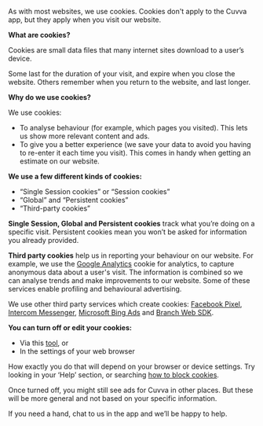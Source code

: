 As with most websites, we use cookies. Cookies don't apply to the Cuvva app, but they apply when you visit our website.

**What are cookies?**

Cookies are small data files that many internet sites download to a user’s device. 

Some last for the duration of your visit, and expire when you close the website. Others remember when you return to the website, and last longer. 

**Why do we use cookies?**

We use cookies: 

- To analyse behaviour (for example, which pages you visited). This lets us show more relevant content and ads. 
- To give you a better experience (we save your data to avoid you having to re-enter it each time you visit). This comes in handy when getting an estimate on our website. 

**We use a few different kinds of cookies:**

- “Single Session cookies” or “Session cookies” 
- “Global” and “Persistent cookies” 
- “Third-party cookies” 

**Single Session, Global and Persistent cookies** track what you’re doing on a specific visit. Persistent cookies mean you won’t be asked for information you already provided. 

**Third party cookies** help us in reporting your behaviour on our website. For example, we use the [Google Analytics](https://support.google.com/analytics/answer/6004245 "a link to the Google Analytics cookie policy") cookie for analytics, to capture anonymous data about a user's visit. The information is combined so we can analyse trends and make improvements to our website. Some of these services enable profiling and behavioural advertising.

We use other third party services which create cookies: [Facebook Pixel](https://www.facebook.com/policies/cookies "a link the Facebook cookie policy"), [Intercom Messenger](https://www.intercom.com/terms-and-policies#cookie-policy "a link to the Intercom cookie policy"), [Microsoft Bing Ads](https://privacy.microsoft.com/en-GB/privacystatement#maincookiessimilartechnologiesmodule "a link to the Microsoft cookie policy") and [Branch Web SDK](https://branch.io/cookie-declaration/ "a link to the Branch cookie policy"). 

**You can turn off or edit your cookies:** 

- Via this [tool](http://optout.aboutads.info/?c=2&lang=EN "a link to a tool to help you opt out of cookies"), or
- In the settings of your web browser

How exactly you do that will depend on your browser or device settings. Try looking in your ‘Help’ section, or searching [how to block cookies](https://cookies.insites.com/disable-cookies/ "a link with information on disabling cookies"). 

Once turned off, you might still see ads for Cuvva in other places. But these will be more general and not based on your specific information. 

If you need a hand, chat to us in the app and we’ll be happy to help. 


